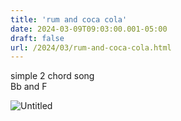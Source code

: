 ```yaml
---
title: 'rum and coca cola'
date: 2024-03-09T09:03:00.001-05:00
draft: false
url: /2024/03/rum-and-coca-cola.html
---
```


simple 2 chord song  
Bb and F

![Untitled](https://i.imgur.com/aAFcszS.png)